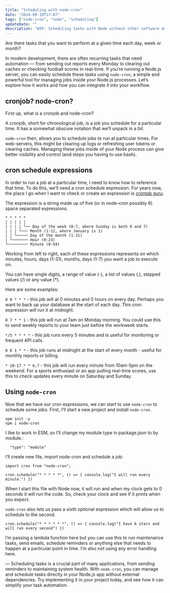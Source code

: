 ```yaml
---
title: "Scheduling with node-cron"
date: "2024-09-19T17:07"
tags: ["node-cron", "node", "scheduling"]
updateDate: ""
description: "WIP: Scheduling tasks with Node without other software dependencies."
---
```


Are there tasks that you want to perform at a given time each day, week or month?

In modern development, there are often recurring tasks that need automation — from sending out reports every Monday to clearing out caches or checking football scores in real-time. If you’re running a Node.js server, you can easily schedule these tasks using `node-cron`, a simple and powerful tool for managing jobs inside your Node.js processes. Let’s explore how it works and how you can integrate it into your workflow.

## cronjob? node-cron?

First up, what is a cronjob and node-cron?

A cronjob, short for chronological job, is a job you schedule for a particular time. It has a somewhat obscure notation that we’ll unpack in a bit.

`node-cron` then, allows you to schedule jobs to run at particular times. For web-servers, this might be clearing up logs or refreshing user tokens or clearing caches. Managing these jobs inside of your Node process can give better visibility and control (and stops you having to use bash).

## cron schedule expressions

In order to run a job at a particular time, I need to know how to reference that time. To do this, we’ll need a cron schedule expression. For years now, the place I go when I want to check or create an expression is [crontab guru](https://crontab.guru/).

The expression is a string made up of five (or in node-cron possibly 6) space separated expressions.

```
* * * * *
| | | | |
| | | | └── Day of the week (0-7, where Sunday is both 0 and 7)
| | | └─── Month (1-12, where January is 1)
| | └───── Day of the month (1-31)
| └─────── Hour (0-23)
└───────── Minute (0-59)
```

Working from left to right, each of these expressions represents on which minutes, hours, days (1-31), months, days (1-7) you want a job to execute on.

You can have single digits, a range of value (-), a list of values (,), stepped values (/) or any value (\*).

Here are some examples:

`0 0 * * *` - this job will at 0 minutes and 0 hours on every day. Perhaps you want to back up your database at the start of each day. This cron expression will run it at midnight.

`0 7 * * 1` - this job will run at 7am on Monday morning. You could use this to send weekly reports to your team just before the workweek starts.

`*/5 * * * *` - this job runs every 5 minutes and is useful for monitoring or frequent API calls.

`0 0 1 * *` - this job runs at midnight at the start of every month - useful for monthly reports or billing.

`* 10-17 * * 6,7` - this job will run every minute from 10am-5pm on the weekend. For a sports enthusiast or an app pulling real-time scores, use this to check updates every minute on Saturday and Sunday.

## Using `node-cron`

Now that we have our cron expressions, we can start to use `node-cron` to schedule some jobs. First, I’ll start a new project and install `node-cron`.

```
npm init -y
npm i node-cron
```

I like to work in ESM, so I’ll change my module type in package.json to by module.:

```
  "type": "module"
```

I’ll create new file, import node-cron and schedule a job:

```
import cron from "node-cron";

cron.schedule("* * * * *", () => { console.log("I will run every minute.") })
```

When I start this file with Node now, it will run and when my clock gets to 0 seconds it will run the code. So, check your clock and see if it prints when you expect.

`node-cron` also lets us pass a sixth optional expression which will allow us to schedule to the second.

```
cron.schedule("* * * * * *", () => { console.log("I have 6 stars and will run every second") })
```

I’m passing a lambda function here but you can use this to run maintenance tasks, send emails, schedule reminders or anything else that needs to happen at a particular point in time. I’m also not using any error handling here.

—
Scheduling tasks is a crucial part of many applications, from sending reminders to maintaining system health. With `node-cron`, you can manage and schedule tasks directly in your Node.js app without external dependencies. Try implementing it in your project today, and see how it can simplify your task automation.
